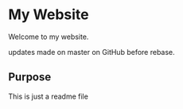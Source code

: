 # My Website
Welcome to my website.

updates made on master on GitHub before rebase.

## Purpose
This is just a readme file
